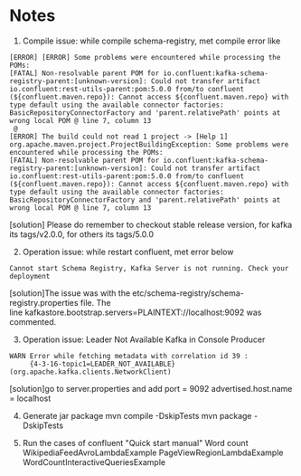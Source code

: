 # Notes

1. Compile issue: while compile schema-registry, met compile error like
```
[ERROR] [ERROR] Some problems were encountered while processing the POMs:
[FATAL] Non-resolvable parent POM for io.confluent:kafka-schema-registry-parent:[unknown-version]: Could not transfer artifact io.confluent:rest-utils-parent:pom:5.0.0 from/to confluent (${confluent.maven.repo}): Cannot access ${confluent.maven.repo} with type default using the available connector factories: BasicRepositoryConnectorFactory and 'parent.relativePath' points at wrong local POM @ line 7, column 13
 @ 
[ERROR] The build could not read 1 project -> [Help 1]
org.apache.maven.project.ProjectBuildingException: Some problems were encountered while processing the POMs:
[FATAL] Non-resolvable parent POM for io.confluent:kafka-schema-registry-parent:[unknown-version]: Could not transfer artifact io.confluent:rest-utils-parent:pom:5.0.0 from/to confluent (${confluent.maven.repo}): Cannot access ${confluent.maven.repo} with type default using the available connector factories: BasicRepositoryConnectorFactory and 'parent.relativePath' points at wrong local POM @ line 7, column 13
```
[solution]
Please do remember to checkout stable release version, for kafka its tags/v2.0.0, for others its tags/5.0.0

2. Operation issue: while restart confluent, met error below
```
Cannot start Schema Registry, Kafka Server is not running. Check your deployment
```

[solution]The issue was with the etc/schema-registry/schema-registry.properties file.
The line kafkastore.bootstrap.servers=PLAINTEXT://localhost:9092 was commented.


3. Operation issue: Leader Not Available Kafka in Console Producer

```
WARN Error while fetching metadata with correlation id 39 : 
     {4-3-16-topic1=LEADER_NOT_AVAILABLE} (org.apache.kafka.clients.NetworkClient)
```

[solution]go to server.properties and add
port = 9092
advertised.host.name = localhost 

4. Generate jar package
mvn compile -DskipTests
mvn package -DskipTests

5. Run the cases of confluent "Quick start manual"
   Word count
   WikipediaFeedAvroLambdaExample
   PageViewRegionLambdaExample
   WordCountInteractiveQueriesExample

